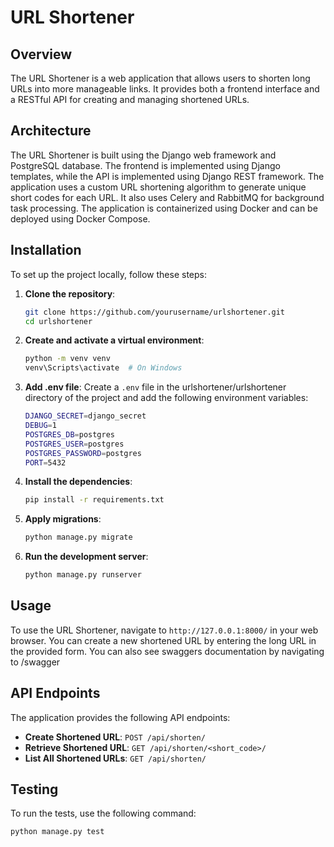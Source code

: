 <h1>URL Shortener</h1>

## Overview
The URL Shortener is a web application that allows users to shorten long URLs into more manageable links. It provides both a frontend interface and a RESTful API for creating and managing shortened URLs.

## Architecture
The URL Shortener is built using the Django web framework and PostgreSQL database. The frontend is implemented using Django templates, while the API is implemented using Django REST framework. The application uses a custom URL shortening algorithm to generate unique short codes for each URL. It also uses Celery and RabbitMQ for background task processing. The application is containerized using Docker and can be deployed using Docker Compose.

## Installation
To set up the project locally, follow these steps:

1. **Clone the repository**:
    ```sh
    git clone https://github.com/yourusername/urlshortener.git
    cd urlshortener
    ```

2. **Create and activate a virtual environment**:
    ```sh
    python -m venv venv
    venv\Scripts\activate  # On Windows
    ```

3. **Add .env file**:
    Create a `.env` file in the urlshortener/urlshortener directory of the project and add the following environment variables:
    ```sh
    DJANGO_SECRET=django_secret
    DEBUG=1
    POSTGRES_DB=postgres
    POSTGRES_USER=postgres
    POSTGRES_PASSWORD=postgres
    PORT=5432
    ```

3. **Install the dependencies**:
    ```sh
    pip install -r requirements.txt
    ```

4. **Apply migrations**:
    ```sh
    python manage.py migrate
    ```

5. **Run the development server**:
    ```sh
    python manage.py runserver
    ```

## Usage
To use the URL Shortener, navigate to `http://127.0.0.1:8000/` in your web browser. You can create a new shortened URL by entering the long URL in the provided form. You can also see swaggers documentation by navigating to /swagger

## API Endpoints
The application provides the following API endpoints:

- **Create Shortened URL**: `POST /api/shorten/`
- **Retrieve Shortened URL**: `GET /api/shorten/<short_code>/`
- **List All Shortened URLs**: `GET /api/shorten/`

## Testing
To run the tests, use the following command:
```sh
python manage.py test